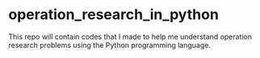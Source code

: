 # operation_research_in_python
This repo will contain codes that I made to help me understand operation research problems using the Python programming language.
